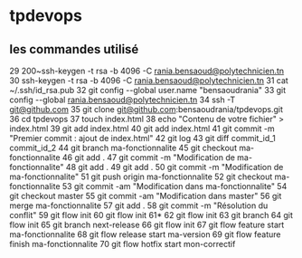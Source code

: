 # tpdevops
## les commandes utilisé

   29  200~ssh-keygen -t rsa -b 4096 -C rania.bensaoud@polytechnicien.tn
   30  ssh-keygen -t rsa -b 4096 -C rania.bensaoud@polytechnicien.tn
   31  cat ~/.ssh/id_rsa.pub
   32  git config --global user.name "bensaoudrania"
   33  git config --global rania.bensaoud@polytechnicien.tn
   34  ssh -T git@github.com
   35  git clone git@github.com:bensaoudrania/tpdevops.git
   36  cd tpdevops
   37  touch index.html
   38  echo "Contenu de votre fichier" > index.html
   39  git add index.html
   40  git add index.html
   41  git commit -m "Premier commit : ajout de index.html"
   42  git log
   43  git diff commit_id_1 commit_id_2
   44  git branch ma-fonctionnalite
   45  git checkout ma-fonctionnalite
   46  git add .
   47  git commit -m "Modification de ma-fonctionnalite"
   48  git add .
   49  git add .
   50  git commit -m "Modification de ma-fonctionnalite"
   51  git push origin ma-fonctionnalite
   52  git checkout ma-fonctionnalite
   53  git commit -am "Modification dans ma-fonctionnalite"
   54  git checkout master
   55  git commit -am "Modification dans master"
   56  git merge ma-fonctionnalite
   57  git add .
   58  git commit -m "Résolution du conflit"
   59  git flow init
   60  git flow init
   61*
   62  git flow init
   63  git branch
   64  git flow init
   65  git branch next-release
   66  git flow init
   67  git flow feature start ma-fonctionnalite
   68  git flow release start ma-version
   69  git flow feature finish ma-fonctionnalite
   70  git flow hotfix start mon-correctif
